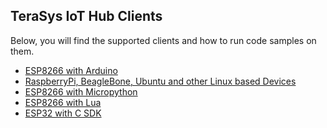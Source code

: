 ## TeraSys IoT Hub Clients
Below, you will find the supported clients and how to run code samples on them.
* [ESP8266 with Arduino](https://github.com/gabod2000/Terasys-MQTT/tree/master/client/esp8266_arduino)
* [RaspberryPi, BeagleBone, Ubuntu and other Linux based Devices](https://github.com/gabod2000/Terasys-MQTT/tree/master/client/raspberry_linux)
* [ESP8266 with Micropython](https://github.com/gabod2000/Terasys-MQTT/tree/master/client/esp8266_micropython)
* [ESP8266 with Lua]()
* [ESP32 with C SDK]()